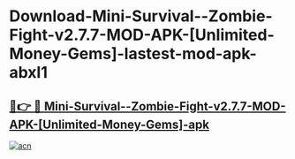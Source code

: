 # Download-Mini-Survival--Zombie-Fight-v2.7.7-MOD-APK-[Unlimited-Money-Gems]-lastest-mod-apk-abxl1

<h2><a href="https://apkcomod.com?title=Mini-Survival--Zombie-Fight-v2.7.7-MOD-APK-[Unlimited-Money-Gems]">🔗👉 🔴 Mini-Survival--Zombie-Fight-v2.7.7-MOD-APK-[Unlimited-Money-Gems]-apk </a></h2>

[![acn](https://github.com/user-attachments/assets/0f9c940e-d8b0-45ae-aac7-cd30a18b3e1c)](https://apkcomod.com?title=Mini-Survival--Zombie-Fight-v2.7.7-MOD-APK-[Unlimited-Money-Gems])
